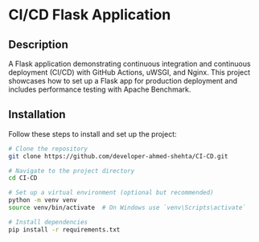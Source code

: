 # CI/CD Flask Application

## Description
A Flask application demonstrating continuous integration and continuous deployment (CI/CD) with GitHub Actions, uWSGI, and Nginx. This project showcases how to set up a Flask app for production deployment and includes performance testing with Apache Benchmark.

## Installation
Follow these steps to install and set up the project:

```sh
# Clone the repository
git clone https://github.com/developer-ahmed-shehta/CI-CD.git

# Navigate to the project directory
cd CI-CD

# Set up a virtual environment (optional but recommended)
python -m venv venv
source venv/bin/activate  # On Windows use `venv\Scripts\activate`

# Install dependencies
pip install -r requirements.txt
